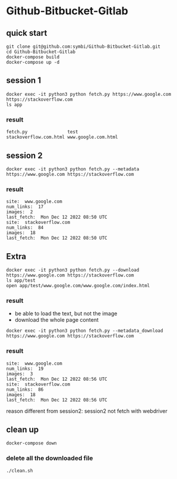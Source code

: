 # Github-Bitbucket-Gitlab
## quick start
```
git clone git@github.com:symbi/Github-Bitbucket-Gitlab.git
cd Github-Bitbucket-Gitlab
docker-compose build
docker-compose up -d
```
## session 1
```
docker exec -it python3 python fetch.py https://www.google.com https://stackoverflow.com
ls app
```
### result
```
fetch.py               test
stackoverflow.com.html www.google.com.html
```

## session 2
```
docker exec -it python3 python fetch.py --metadata https://www.google.com https://stackoverflow.com
```
### result
```
site:  www.google.com
num_links:  17
images:  2
last_fetch:  Mon Dec 12 2022 08:50 UTC
site:  stackoverflow.com
num_links:  84
images:  18
last_fetch:  Mon Dec 12 2022 08:50 UTC
```

## Extra
```
docker exec -it python3 python fetch.py --download https://www.google.com https://stackoverflow.com
ls app/test
open app/test/www.google.com/www.google.com/index.html
```
### result
* be able to load the text, but not the image
* download the whole page content
```
docker exec -it python3 python fetch.py --metadata_download https://www.google.com https://stackoverflow.com
```
### result
```
site:  www.google.com
num_links:  19
images:  3
last_fetch:  Mon Dec 12 2022 08:56 UTC
site:  stackoverflow.com
num_links:  86
images:  18
last_fetch:  Mon Dec 12 2022 08:56 UTC
```
reason different from session2:
session2 not fetch with webdriver

## clean up
```
docker-compose down
```
### delete all the downloaded file
```
./clean.sh
```

